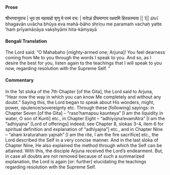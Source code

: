 #### Prose 

श्रीभगवानुवाच |
भूय एव महाबाहो शृणु मे परमं वच: |
यत्तेऽहं प्रीयमाणाय वक्ष्यामि हितकाम्यया || 1||
śhrī bhagavān uvācha
bhūya eva mahā-bāho śhṛiṇu me paramaṁ vachaḥ
yatte ’haṁ prīyamāṇāya vakṣhyāmi hita-kāmyayā

 #### Bengali Translation 

The Lord said: “O Mahabaho [mighty-armed one; Arjuna]! You feel dearness coming from Me to you through the words I speak to you. And so, as I desire the best for you, listen again to the teachings that I will speak to you now, regarding resolution with the Supreme Self. ”

 #### Commentary 

In the 1st sloka of the 7th Chapter [of the Gita], the Lord said to Arjuna, “Hear now the way in which you can know Me completely and without any doubt.” Saying this, the Lord began to speak about His wonders, might, power, opulence/sovereignty etc. Through these [following] sayings: in Chapter Seven [of the Gita] – “raso’hamapsu kaunteya” [I am the liquidity in water, O son of Kunti] etc., in Chapter Eight – “adhiyojna’evamAtra” [I am the “adhiyajna” [Lord of offerings] indeed; see Chapter 8, slokas 3-4, item 6 for spiritual definition and explanation of “adhiyajna”] etc., and in Chapter Nine – “aham kraturahaṃ yajnah” [I am the rite, I am the fire sacrifice] etc., the Lord described the Self in a very concise manner. And in the last sloka of Chapter Nine, He also explained the method through which the Self can be attained. With this, the disciple Arjuna received the Lord’s endearment. But, in case all doubts are not removed because of such a summarized explanation, the Lord is again [or: further] elucidating the teachings regarding resolution with the Supreme Self.